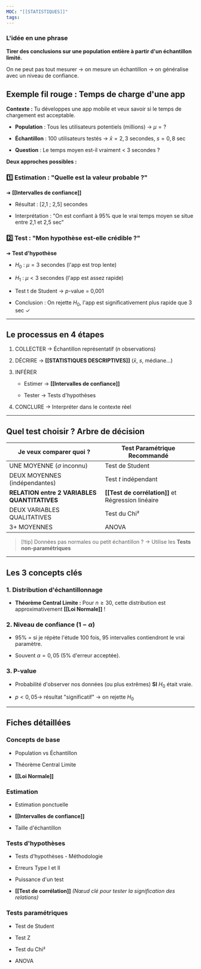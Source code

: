 ```yaml
---
MOC: "[[STATISTIQUES]]"
tags:
---
```


### L'idée en une phrase

**Tirer des conclusions sur une population entière à partir d'un échantillon limité.**

On ne peut pas tout mesurer → on mesure un échantillon → on généralise avec un niveau de confiance.

## Exemple fil rouge : Temps de charge d'une app

**Contexte :** Tu développes une app mobile et veux savoir si le temps de chargement est acceptable.

- **Population** : Tous les utilisateurs potentiels (millions) → $\mu = ?$
    
- **Échantillon** : 100 utilisateurs testés → $\bar{x} = 2,3$ secondes, $s = 0,8$ sec
    
- **Question** : Le temps moyen est-il vraiment < 3 secondes ?
    

**Deux approches possibles :**

### 1️⃣ Estimation : "Quelle est la valeur probable ?"

➜ **[[Intervalles de confiance]]**

- Résultat : [2,1 ; 2,5] secondes
    
- Interprétation : "On est confiant à 95% que le vrai temps moyen se situe entre 2,1 et 2,5 sec"
    

### 2️⃣ Test : "Mon hypothèse est-elle crédible ?"

➜ **Test d'hypothèse**

- $H_0$ : $\mu = 3$ secondes (l'app est trop lente)
    
- $H_1$ : $\mu < 3$ secondes (l'app est assez rapide)
    
- Test t de Student → $p$-value = 0,001
    
- Conclusion : On rejette $H_0$, l'app est significativement plus rapide que 3 sec $\checkmark$
    

---

## Le processus en 4 étapes

1. COLLECTER $\rightarrow$ Échantillon représentatif ($n$ observations)
    
2. DÉCRIRE $\rightarrow$ **[[STATISTIQUES DESCRIPTIVES]]** ($\bar{x}$, $s$, médiane...)
    
3. INFÉRER
    
    - Estimer $\rightarrow$ **[[Intervalles de confiance]]**
        
    - Tester $\rightarrow$ Tests d'hypothèses
        
4. CONCLURE $\rightarrow$ Interpréter dans le contexte réel
    

---

## Quel test choisir ? Arbre de décision

|**Je veux comparer quoi ?**|**Test Paramétrique Recommandé**|
|---|---|
|UNE MOYENNE ($\sigma$ inconnu)|Test de Student|
|DEUX MOYENNES (indépendantes)|Test $t$ indépendant|
|**RELATION entre 2 VARIABLES QUANTITATIVES**|**[[Test de corrélation]]** et Régression linéaire|
|DEUX VARIABLES QUALITATIVES|Test du Chi²|
|3+ MOYENNES|ANOVA|

> [!tip] Données pas normales ou petit échantillon ? $\rightarrow$ Utilise les **Tests non-paramétriques**

---

## Les 3 concepts clés

### 1. Distribution d'échantillonnage

- **Théorème Central Limite :** Pour $n \ge 30$, cette distribution est approximativement **[[Loi Normale]]** !
    

### 2. Niveau de confiance ($1 - \alpha$)

- $95\%$ = si je répète l'étude 100 fois, 95 intervalles contiendront le vrai paramètre.
    
- Souvent $\alpha = 0,05$ ($5\%$ d'erreur acceptée).
    

### 3. P-value

- Probabilité d'observer nos données (ou plus extrêmes) **SI** $H_0$ était vraie.
    
- $p < 0,05 \rightarrow$ résultat "significatif" $\rightarrow$ on rejette $H_0$
    

---

## Fiches détaillées

### Concepts de base

- Population vs Échantillon
    
- Théorème Central Limite
    
- **[[Loi Normale]]**
    

### Estimation

- Estimation ponctuelle
    
- **[[Intervalles de confiance]]**
    
- Taille d'échantillon
    

### Tests d'hypothèses

- Tests d'hypothèses - Méthodologie
    
- Erreurs Type I et II
    
- Puissance d'un test
    
- **[[Test de corrélation]]** _(Nœud clé pour tester la signification des relations)_
    

### Tests paramétriques

- Test de Student
    
- Test Z
    
- Test du Chi²
    
- ANOVA